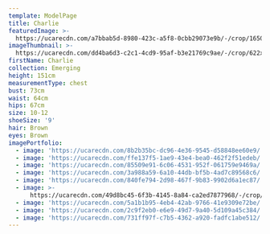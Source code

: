 ```yaml
---
template: ModelPage
title: Charlie
featuredImage: >-
  https://ucarecdn.com/a7bbab5d-8980-423c-a5f8-0cbb29073e9b/-/crop/1650x899/0,0/-/preview/
imageThumbnail: >-
  https://ucarecdn.com/dd4ba6d3-c2c1-4cd9-95af-b3e21769c9ae/-/crop/622x892/111,0/-/preview/
firstName: Charlie
collection: Emerging
height: 151cm
measurementType: chest
bust: 73cm
waist: 64cm
hips: 67cm
size: 10-12
shoeSize: '9'
hair: Brown
eyes: Brown
imagePortfolio:
  - image: 'https://ucarecdn.com/8b2b35bc-dc96-4e36-9545-d58848ee60e9/'
  - image: 'https://ucarecdn.com/ffe137f5-1ae9-43e4-bea0-462f2f51edeb/'
  - image: 'https://ucarecdn.com/85509e91-6c06-4531-952f-061759e9469a/'
  - image: 'https://ucarecdn.com/3a988a59-6a10-44db-bf5b-4ad7c89568c6/'
  - image: 'https://ucarecdn.com/840fe794-2d98-467f-9b83-9902d6a1ec87/'
  - image: >-
      https://ucarecdn.com/49d8bc45-6f3b-4145-8a84-ca2ed7877968/-/crop/1332x1037/291,12/-/preview/
  - image: 'https://ucarecdn.com/5a1b1b95-4eb4-42ab-9766-41e9309e72be/'
  - image: 'https://ucarecdn.com/2c9f2eb0-e6e9-49d7-9a40-5d109a45c384/'
  - image: 'https://ucarecdn.com/731ff97f-c7b5-4362-a920-fadfc1abe512/'
---
```



